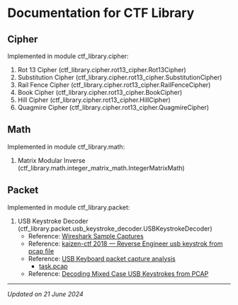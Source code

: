 # Documentation for CTF Library

## Cipher

Implemented in module ctf_library.cipher:

1. Rot 13 Cipher (ctf_library.cipher.rot13_cipher.Rot13Cipher)
1. Substitution Cipher (ctf_library.cipher.rot13_cipher.SubstitutionCipher)
1. Rail Fence Cipher (ctf_library.cipher.rot13_cipher.RailFenceCipher)
1. Book Cipher (ctf_library.cipher.rot13_cipher.BookCipher)
1. Hill Cipher (ctf_library.cipher.rot13_cipher.HillCipher)
1. Quagmire Cipher (ctf_library.cipher.rot13_cipher.QuagmireCipher)

## Math

Implemented in module ctf_library.math:

1. Matrix Modular Inverse (ctf_library.math.integer_matrix_math.IntegerMatrixMath)

## Packet

Implemented in module ctf_library.packet:

1. USB Keystroke Decoder (ctf_library.packet.usb_keystroke_decoder.USBKeystrokeDecoder)
    - Reference: [Wireshark Sample Captures](https://wiki.wireshark.org/SampleCaptures)
    - Reference: [kaizen-ctf 2018 — Reverse Engineer usb keystrok from pcap file](https://abawazeeer.medium.com/kaizen-ctf-2018-reverse-engineer-usb-keystrok-from-pcap-file-2412351679f4)
    - Reference: [USB Keyboard packet capture analysis](https://naykisec.github.io/USB-Keyboard-packet-capture-analysis/)
        - [task.pcap](https://0xd13a.github.io/ctfs/hackit2017/foren100/task.pcap)
    - Reference: [Decoding Mixed Case USB Keystrokes from PCAP](https://blog.stayontarget.org/2019/03/decoding-mixed-case-usb-keystrokes-from.html)

***

*Updated on 21 June 2024*

